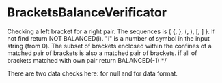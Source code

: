 # BracketsBalanceVerificator
Checking a left bracket for a right pair. The sequences is { {, }, (, ), [, ] }.
If not find return NOT BALANCED(i). "i" is a number of symbol in the input string (from 0).
The subset of brackets enclosed within the confines of a matched pair of brackets is
also a matched pair of brackets. if all of brackets matched with own pair return BALANCED(-1) */

There are two data checks here: for null and for data format.
